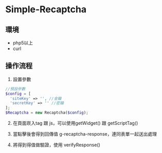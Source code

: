 # Simple-Recaptcha

<h2>環境</h2>

- php5以上
- curl

<h2>操作流程</h2>

1. 設置參數

```php
//預設參數
$config = [
  'siteKey' => '', //金鑰
  'secretKey' => '' //密鑰
];
$Recaptcha = new Recaptcha($config);
```

2. 在頁面崁入tag 跟 js，可以使用getWidget() 跟 getScriptTag()

3. 當點擊後會得到回傳值 g-recaptcha-response，連同表單一起送出處理

4. 將得到得值做驗證，使用 verifyResponse()
